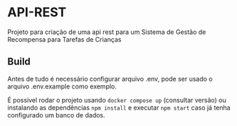 # API-REST
Projeto para criação de uma api rest para um Sistema de Gestão de Recompensa para Tarefas de Crianças


## Build
Antes de tudo é necessário configurar arquivo .env, pode ser usado o arquivo .env.example como exemplo.

É possível rodar o projeto usando `docker compose up` (consultar versão) ou instalando as dependências `npm install` e executar `npm start` caso já tenha configurado um banco de dados.